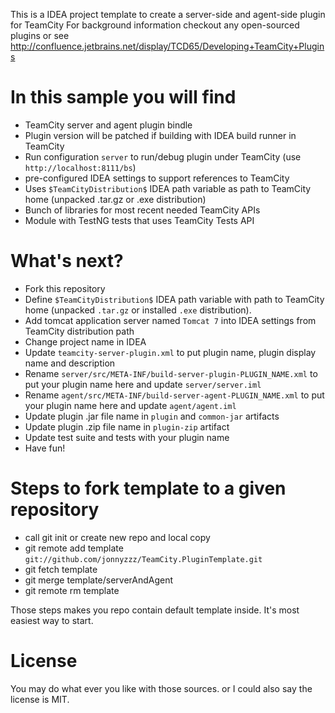 This is a IDEA project template to create a server-side and agent-side plugin for TeamCity
For background information checkout any open-sourced plugins or see http://confluence.jetbrains.net/display/TCD65/Developing+TeamCity+Plugins
 

In this sample you will find
=============================
- TeamCity server and agent plugin bindle
- Plugin version will be patched if building with IDEA build runner in TeamCity
- Run configuration `server` to run/debug plugin under TeamCity (use `http://localhost:8111/bs`)
- pre-configured IDEA settings to support references to TeamCity
- Uses `$TeamCityDistribution$` IDEA path variable as path to TeamCity home (unpacked .tar.gz or .exe distribution)
- Bunch of libraries for most recent needed TeamCity APIs
- Module with TestNG tests that uses TeamCity Tests API


What's next? 
=============
 - Fork this repository
 - Define `$TeamCityDistribution$` IDEA path variable with path to TeamCity home (unpacked `.tar.gz` or installed `.exe` distribution).
 - Add tomcat application server named `Tomcat 7` into IDEA settings from TeamCity distribution path
 - Change project name in IDEA
 - Update `teamcity-server-plugin.xml` to put plugin name, plugin display name and description
 - Rename `server/src/META-INF/build-server-plugin-PLUGIN_NAME.xml` to put your plugin name here and update `server/server.iml`
 - Rename `agent/src/META-INF/build-server-agent-PLUGIN_NAME.xml` to put your plugin name here and update `agent/agent.iml`
 - Update plugin .jar file name in `plugin` and `common-jar` artifacts
 - Update plugin .zip file name in `plugin-zip` artifact
 - Update test suite and tests with your plugin name
 - Have fun!


Steps to fork template to a given repository
===========================================
 - call git init or create new repo and local copy
 - git remote add template `git://github.com/jonnyzzz/TeamCity.PluginTemplate.git`
 - git fetch template
 - git merge template/serverAndAgent
 - git remote rm template

Those steps makes you repo contain default template inside. 
It's most easiest way to start.


License
=======
You may do what ever you like with those sources. 
or I could also say the license is MIT.
